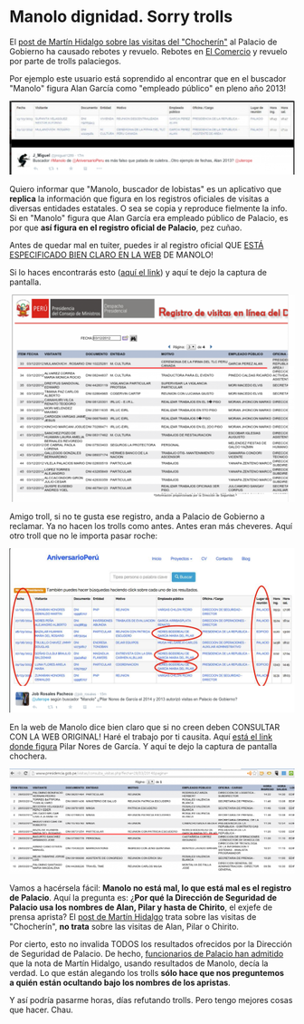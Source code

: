 # Manolo dignidad. Sorry trolls

El [post de Martín Hidalgo sobre las visitas del
"Chocherín"](http://utero.pe/2014/11/24/exclusivo-chocherin-el-socio-de-martin-belaunde-visito-palacio-de-gobierno-33-veces/)
al Palacio de Gobierno ha causado rebotes y revuelo. Rebotes en [El
Comercio](http://elcomercio.pe/politica/gobierno/ex-gerente-antalsis-visito-33-veces-palacio-gobierno-noticia-1773688)
y revuelo por parte de trolls palaciegos.

Por ejemplo este usuario está
soprendido al encontrar que en el buscador "Manolo" figura Alan García
como "empleado público" en pleno año 2013!

![](images/2014-11-25_pic1.png)

Quiero informar que "Manolo, buscador de lobistas" es un
aplicativo que **replica** la información que figura en los registros
oficiales de visitas a diversas entidades estatales. O sea se copia y
reproduce fielmente la info. Si en "Manolo" figura que Alan García era
empleado público de Palacio, es por que **así figura en el registro
oficial de Palacio**, pez cuñao. 

Antes de quedar mal en tuiter, puedes
ir al registro oficial QUE [ESTÁ ESPECIFICADO BIEN CLARO EN LA
WEB](http://www.aniversarioperu.me/manolo_presidencia/) DE MANOLO!

Si lo
haces encontrarás esto ([aquí el
link](http://www.presidencia.gob.pe/visitas/consulta_visitas.php?fecha=03/12/2012&pagina=32))
y aquí te dejo la captura de pantalla.

![](images/2014-11-25_pic2.png)

Amigo troll, si no te gusta ese registro,
anda a Palacio de Gobierno a reclamar. Ya no hacen los trolls como
antes. Antes eran más cheveres. Aquí otro troll que no le importa pasar
roche:

![](images/2014-11-25_pic3.png)

En la web de Manolo dice bien claro que si no
creen deben CONSULTAR CON LA WEB ORIGINAL! Haré el trabajo por ti
causita. Aquí [está el link donde
figura](http://www.presidencia.gob.pe/visitas/consulta_visitas.php?fecha=28/03/2014&pagina=)
Pilar Nores de García. Y aquí te dejo la captura de pantalla chochera.

![](images/2014-11-25_pic4.png)

Vamos a hacérsela fácil: **Manolo no está
mal, lo que está mal es el registro de Palacio**. Aquí la pregunta es:
¿**Por qué** **la Dirección de Seguridad de Palacio usa los nombres de
Alan, Pilar y hasta de Chirito**, el exjefe de prensa aprista? El [post
de Martín
Hidalgo](http://utero.pe/2014/11/24/exclusivo-chocherin-el-socio-de-martin-belaunde-visito-palacio-de-gobierno-33-veces/)
trata sobre las visitas de "Chocherín", **no trata** sobre las visitas
de Alan, Pilar o Chirito. 

Por cierto, esto no invalida TODOS los
resultados ofrecidos por la Dirección de Seguridad de Palacio. De hecho,
[funcionarios de Palacio han
admitido](http://elcomercio.pe/politica/gobierno/ex-gerente-antalsis-visito-33-veces-palacio-gobierno-noticia-1773688)
que la nota de Martín Hidalgo, usando resultados de Manolo, decía la
verdad. Lo que están alegando los trolls **sólo hace que nos preguntemos
a quién están ocultando bajo los nombres de los apristas**. 

Y así podría
pasarme horas, días refutando trolls. Pero tengo mejores cosas que
hacer. Chau.
